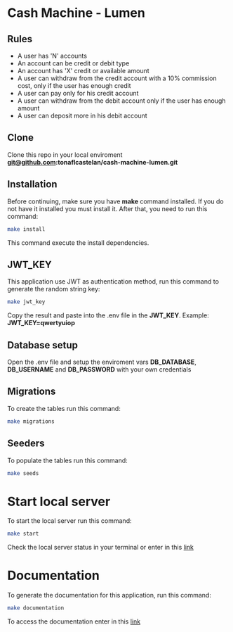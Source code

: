 # Cash Machine - Lumen

## Rules
- A user has 'N' accounts
- An account can be credit or debit type
- An account has 'X' credit or available amount
- A user can withdraw from the credit account with a 10% commission cost, only if the user has enough credit
- A user can pay only for his credit account
- A user can withdraw from the debit account only if the user has enough amount
- A user can deposit more in his debit account


## Clone

Clone this repo in your local enviroment **git@github.com:tonaflcastelan/cash-machine-lumen.git**

## Installation

Before continuing, make sure you have **make** command installed. If you do not have it installed you must install it.
After that, you need to run this command:

```bash
make install
```

This command execute the install dependencies.


## JWT_KEY

This application use JWT as authentication method, run this command to generate the random string key:

```bash
make jwt_key
```

Copy the result and paste into the .env file in the **JWT_KEY**. Example: **JWT_KEY=qwertyuiop**

## Database setup

Open the .env file and setup the enviroment vars **DB_DATABASE**, **DB_USERNAME** and **DB_PASSWORD** with your own credentials

## Migrations

To create the tables run this command:

```bash
make migrations
```

## Seeders

To populate the tables run this command:

```bash
make seeds
```

# Start local server

To start the local server run this command:

```bash
make start
```

Check the local server status in your terminal or enter in this [link](http://127.0.0.1:8000)

# Documentation

To generate the documentation for this application, run this command:

```bash
make documentation
```

To access the documentation enter in this [link](http://127.0.0.1:8000/docs/index.html)